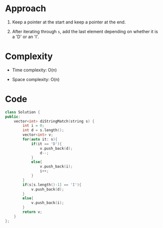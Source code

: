 # Approach

1. Keep a pointer at the start and keep a pointer at the end.

2. After iterating through ```s```, add the last element depending on whether it is a 'D' or an 'I'.

# Complexity

- Time complexity:
O(n)

- Space complexity:
O(n)

# Code

```C++ []
class Solution {
public:
    vector<int> diStringMatch(string s) {
        int i = 0;
        int d = s.length();
        vector<int> v;
        for(auto it: s){
            if(it == 'D'){
                v.push_back(d);
                d--;
            }
            else{
                v.push_back(i);
                i++;
            }
        }
        if(s[s.length()-1] == 'I'){
            v.push_back(d);
        }
        else{
            v.push_back(i);
        }
        return v;
    }
};
```
